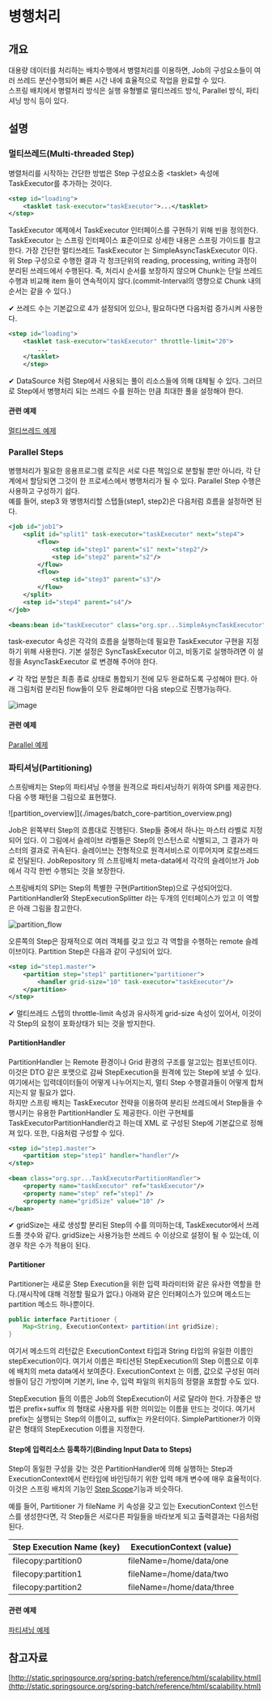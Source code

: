 # 병행처리

## 개요

 대용량 데이터를 처리하는 배치수행에서 병렬처리를 이용하면, Job의 구성요소들이 여러 쓰레드 분산수행되어 빠른 시간 내에 효율적으로 작업을 완료할 수 있다.  
스프링 배치에서 병렬처리 방식은 실행 유형별로 멀티쓰레드 방식, Parallel 방식, 파티셔닝 방식 등이 있다.

## 설명

### 멀티쓰레드(Multi-threaded Step)

 병렬처리를 시작하는 간단한 방법은 Step 구성요소중 &lt;tasklet&gt; 속성에 TaskExecutor를 추가하는 것이다.

```xml
<step id="loading">
    <tasklet task-executor="taskExecutor">...</tasklet>
</step>
```

 TaskExecutor 예제에서 TaskExecutor 인터페이스를 구현하기 위해 빈을 정의한다. TaskExecutor 는 스프링 인터페이스 표준이므로 상세한 내용은 스프링 가이드를 참고한다. 가장 간단한 멀티쓰레드 TaskExecutor 는 SimpleAsyncTaskExecutor 이다. 위 Step 구성으로 수행한 결과 각 청크단위의 reading, processing, writing 과정이 분리된 쓰레드에서 수행된다. 즉, 처리시 순서를 보장하지 않으며 Chunk는 단일 쓰레드 수행과 비교해 item 들이 연속적이지 않다.(commit-Interval의 영향으로 Chunk 내의 순서는 같을 수 있다.)  
  
✔ 쓰레드 수는 기본값으로 4가 설정되어 있으나, 필요하다면 다음처럼 증가시켜 사용한다.

```xml
<step id="loading"> 
	<tasklet task-executor="taskExecutor" throttle-limit="20">
		...
	</tasklet>
    </step>
```

 ✔ DataSource 처럼 Step에서 사용되는 풀이 리소스들에 의해 대체될 수 있다. 그러므로 Step에서 병행처리 되는 쓰레드 수를 원하는 만큼 최대한 풀을 설정해야 한다.

#### 관련 예제

 [멀티쓰레드 예제](https://www.egovframe.go.kr//wiki/doku.php?id=egovframework:rte2:brte:batch_example:multi_process#멀티쓰레드_multi-threaded_step_예제)

### Parallel Steps

 병행처리가 필요한 응용프로그램 로직은 서로 다른 책임으로 분할될 뿐만 아니라, 각 단계에서 할당되면 그것이 한 프로세스에서 병행처리가 될 수 있다. Parallel Step 수행은 사용하고 구성하기 쉽다.  
예를 들어, step3 와 병행처리할 스텝들(step1, step2)은 다음처럼 흐름을 설정하면 된다.

```xml
<job id="job1">
    <split id="split1" task-executor="taskExecutor" next="step4">
        <flow>
            <step id="step1" parent="s1" next="step2"/>
            <step id="step2" parent="s2"/>
        </flow>
        <flow>
            <step id="step3" parent="s3"/>
        </flow>
    </split>
    <step id="step4" parent="s4"/>
</job>
 
<beans:bean id="taskExecutor" class="org.spr...SimpleAsyncTaskExecutor"/>
```

 task-executor 속성은 각각의 흐름을 실행하는데 필요한 TaskExecutor 구현을 지정하기 위해 사용한다. 기본 설정은 SyncTaskExecutor 이고, 비동기로 실행하려면 이 설정을 AsyncTaskExecutor 로 변경해 주어야 한다.

 ✔ 각 작업 분할은 최종 종료 상태로 통합되기 전에 모두 완료하도록 구성해야 한다. 아래 그림처럼 분리된 flow들이 모두 완료해야만 다음 step으로 진행가능하다.

 ![image](./images/batch_example-parallelstep1.png)

#### 관련 예제

 [Parallel 예제](https://www.egovframe.go.kr//wiki/doku.php?id=egovframework:rte2:brte:batch_example:multi_process#parallel_예제)

### 파티셔닝(Partitioning)

 스프링배치는 Step의 파티셔닝 수행을 원격으로 파티셔닝하기 위하여 SPI를 제공한다. 다음 수행 패턴을 그림으로 표현했다.

 ![partition_overview]](./images/batch_core-partition_overview.png)

 Job은 왼쪽부터 Step의 흐름대로 진행된다. Step들 중에서 하나는 마스터 라벨로 지정되어 있다. 이 그림에서 슬레이브 라벨들은 Step의 인스턴스로 식별되고, 그 결과가 마스터의 결과로 귀속된다. 슬레이브는 전형적으로 원격서비스로 이루어지며 로칼쓰레드로 전달된다. JobRepository 의 스프링배치 meta-data에서 각각의 슬레이브가 Job에서 각각 한번 수행되는 것을 보장한다.

 스프링배치의 SPI는 Step의 특별한 구현(PartitionStep)으로 구성되어있다. PartitionHandler와 StepExecutionSplitter 라는 두개의 인터페이스가 있고 이 역할은 아래 그림을 참고한다.

 ![partition_flow](./images/batch_core-partition_flow.png)

 오른쪽의 Step은 잠재적으로 여러 객체를 갖고 있고 각 역할을 수행하는 remote 슬레이브이다. Partition Step은 다음과 같이 구성되어 있다.

```xml
<step id="step1.master">
    <partition step="step1" partitioner="partitioner">
        <handler grid-size="10" task-executor="taskExecutor"/>
    </partition>
</step>
```

 ✔ 멀티쓰레드 스텝의 throttle-limit 속성과 유사하게 grid-size 속성이 있어서, 이것이 각 Step의 요청이 포화상태가 되는 것을 방지한다.

#### PartitionHandler

 PartitionHandler 는 Remote 환경이나 Grid 환경의 구조를 알고있는 컴포넌트이다.  
이것은 DTO 같은 포맷으로 감싸 StepExecution을 원격에 있는 Step에 보낼 수 있다. 여기에서는 입력데이터들이 어떻게 나누어지는지, 멀티 Step 수행결과들이 어떻게 합쳐지는지 알 필요가 없다.  
하지만 스프링 배치는 TaskExecutor 전략을 이용하여 분리된 쓰레드에서 Step들을 수행시키는 유용한 PartitionHandler 도 제공한다. 이런 구현체를 TaskExecutorPartitionHandler라고 하는데 XML 로 구성된 Step에 기본값으로 정해져 있다. 또한, 다음처럼 구성할 수 있다.

```xml
<step id="step1.master">
    <partition step="step1" handler="handler"/>
</step>
 
<bean class="org.spr...TaskExecutorPartitionHandler">
    <property name="taskExecutor" ref="taskExecutor"/>
    <property name="step" ref="step1" />
    <property name="gridSize" value="10" />
</bean>
```

 ✔ gridSize는 새로 생성할 분리된 Step의 수를 의미하는데, TaskExecutor에서 쓰레드풀 갯수와 같다. gridSize는 사용가능한 쓰레드 수 이상으로 설정이 될 수 있는데, 이 경우 작은 수가 적용이 된다.

#### Partitioner

 Partitioner는 새로운 Step Execution을 위한 입력 파라미터와 같은 유사한 역할을 한다.(재시작에 대해 걱정할 필요가 없다.) 아래와 같은 인터페이스가 있으며 메소드는 partition 메소드 하나뿐이다.

```java
public interface Partitioner {
    Map<String, ExecutionContext> partition(int gridSize);
}
```

 여기서 메소드의 리턴값은 ExecutionContext 타입과 String 타입의 유일한 이름인 stepExecution이다. 여기서 이름은 파티션된 StepExecution의 Step 이름으로 이후에 배치의 meta data에서 보여준다. ExecutionContext 는 이름, 값으로 구성된 여러 쌍들이 담긴 가방이며 기본키, line 수, 입력 파일의 위치등의 정렬을 포함할 수도 있다.

 StepExecution 들의 이름은 Job의 StepExecution이 서로 달라야 한다. 가장좋은 방법은 prefix+suffix 의 형태로 사용자를 위한 의미있는 이름을 만드는 것이다. 여기서 prefix는 실행되는 Step의 이름이고, suffix는 카운터이다. SimplePartitioner가 이와 같은 형태의 StepExecution 이름을 지정한다.

#### Step에 입력리소스 등록하기(Binding Input Data to Steps)

 Step이 동일한 구성을 갖는 것은 PartitionHandler에 의해 실행하는 Step과 ExecutionContext에서 런타임에 바인딩하기 위한 입력 매개 변수에 매우 효율적이다. 이것은 스프링 배치의 기능인 [Step Scope](http://static.springsource.org/spring-batch/trunk/reference/html/configureStep.html#step-scope)기능과 비슷하다.

 예를 들어, Partitioner 가 fileName 키 속성을 갖고 있는 ExecutionContext 인스턴스를 생성한다면, 각 Step들은 서로다른 파일들을 바라보게 되고 출력결과는 다음처럼 된다.

| Step Execution Name (key) | ExecutionContext (value) |
| --- | --- |
| filecopy:partition0 | fileName=/home/data/one |
| filecopy:partition1 | fileName=/home/data/two |
| filecopy:partition2 | fileName=/home/data/three |

#### 관련 예제

 [파티셔닝 예제](https://www.egovframe.go.kr//wiki/doku.php?id=egovframework:rte2:brte:batch_example:multi_process#파티셔닝_partitioning_예제)

## 참고자료

 [http://static.springsource.org/spring-batch/reference/html/scalability.html](http://static.springsource.org/spring-batch/reference/html/scalability.html)